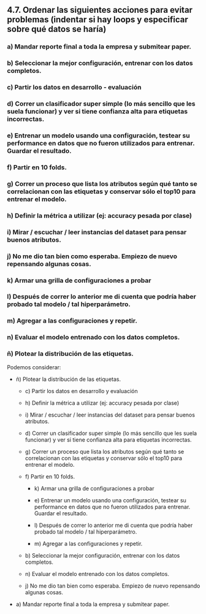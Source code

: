 ## 4.7. Ordenar las siguientes acciones para evitar problemas (indentar si hay loops y especificar sobre qué datos se haría)

### a) Mandar reporte final a toda la empresa y submitear paper.

### b) Seleccionar la mejor configuración, entrenar con los datos completos.

### c) Partir los datos en desarrollo - evaluación

### d) Correr un clasificador super simple (lo más sencillo que les suela funcionar) y ver si tiene confianza alta para etiquetas incorrectas.

### e) Entrenar un modelo usando una configuración, testear su performance en datos que no fueron utilizados para entrenar. Guardar el resultado.

### f) Partir en 10 folds.

### g) Correr un proceso que lista los atributos según qué tanto se correlacionan con las etiquetas y conservar sólo el top10 para entrenar el modelo.

### h) Definir la métrica a utilizar (ej: accuracy pesada por clase)

### i) Mirar / escuchar / leer instancias del dataset para pensar buenos atributos.

### j) No me dio tan bien como esperaba. Empiezo de nuevo repensando algunas cosas.

### k) Armar una grilla de configuraciones a probar

### l) Después de correr lo anterior me di cuenta que podría haber probado tal modelo / tal hiperparámetro.

### m) Agregar a las configuraciones y repetir.

### n) Evaluar el modelo entrenado con los datos completos.

### ñ) Plotear la distribución de las etiquetas.

Podemos considerar:

- ñ) Plotear la distribución de las etiquetas.

    - c) Partir los datos en desarrollo y evaluación
    
    - h) Definir la métrica a utilizar (ej: accuracy pesada por clase)
    
    - i) Mirar / escuchar / leer instancias del dataset para pensar buenos atributos.

    - d) Correr un clasificador super simple (lo más sencillo que les suela funcionar) y ver si tiene confianza alta para etiquetas incorrectas.

    - g) Correr un proceso que lista los atributos según qué tanto se correlacionan con las etiquetas y conservar sólo el top10 para entrenar el modelo.
    
    - f) Partir en 10 folds.

        - k) Armar una grilla de configuraciones a probar

        - e) Entrenar un modelo usando una configuración, testear su performance en datos que no fueron utilizados para entrenar. Guardar el resultado.

        - l) Después de correr lo anterior me di cuenta que podría haber probado tal modelo / tal hiperparámetro.

        - m) Agregar a las configuraciones y repetir.

    - b) Seleccionar la mejor configuración, entrenar con los datos completos.


    - n) Evaluar el modelo entrenado con los datos completos.

    - j) No me dio tan bien como esperaba. Empiezo de nuevo repensando algunas cosas.

- a) Mandar reporte final a toda la empresa y submitear paper.
